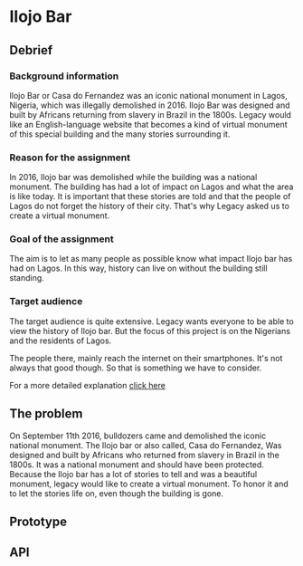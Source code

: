 # Ilojo Bar
## Debrief
### Background information
Ilojo Bar or Casa do Fernandez was an iconic national monument in Lagos, Nigeria, which was illegally demolished in 2016. Ilojo Bar was designed and built by Africans returning from slavery in Brazil in the 1800s. Legacy would like an English-language website that becomes a kind of virtual monument of this special building and the many stories surrounding it.

### Reason for the assignment
In 2016, Ilojo bar was demolished while the building was a national monument. The building has had a lot of impact on Lagos and what the area is like today. It is important that these stories are told and that the people of Lagos do not forget the history of their city. That's why Legacy asked us to create a virtual monument.

### Goal of the assignment
The aim is to let as many people as possible know what impact Ilojo bar has had on Lagos. In this way, history can live on without the building still standing.

### Target audience 
The target audience is quite extensive. Legacy wants everyone to be able to view the history of Ilojo bar. But the focus of this project is on the Nigerians and the residents of Lagos.

The people there, mainly reach the internet on their smartphones. It's not always that good though. So that is something we have to consider.

For a more detailed explanation [click here](https://github.com/Sophievanderburg/ilojo-bar/wiki/Debrief)

## The problem
On September 11th 2016, bulldozers came and demolished the iconic national monument. The Ilojo bar or also called, Casa do Fernandez, Was designed and built by Africans who returned from slavery in Brazil in the 1800s. It was a national monument and should have been protected. Because the Ilojo bar has a lot of stories to tell and was a beautiful monument, legacy would like to create a virtual monument. To honor it and to let the stories life on, even though the building is gone. 

## Prototype
## API


